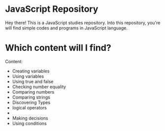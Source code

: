 # JavaScript Repository
<p>Hey there! This is a JavaScript studies repository. Into this repository, you're will find simple codes and programs in JavaScript language.</p>
<h1>Which content will I find?</h1>
<p>Content:</p>
<ul>
<li>Creating variables</li>
<li>Using variables</li>
<li>Using true and false</li>
<li>Checking number equality</li>
<li>Comparing numbers</li>
<li>Comparing strings</li>
<li>Discovering Types</li>
<li>logical operators<li>
<li>Making decisions</li>
<li>Using conditions</li>
</ul>
